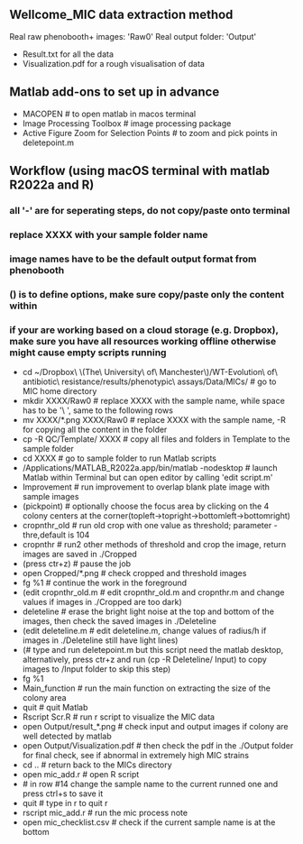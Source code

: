 ## Wellcome_MIC data extraction method

Real raw phenobooth+ images: 'Raw0'
Real output folder: 'Output'
- Result.txt for all the data
- Visualization.pdf for a rough visualisation of data

## Matlab add-ons to set up in advance
- MACOPEN # to open matlab in macos terminal
- Image Processing Toolbox # image processing package
- Active Figure Zoom for Selection Points # to zoom and pick points in deletepoint.m

## Workflow (using macOS terminal with matlab R2022a and R)
### all '-' are for seperating steps, do not copy/paste onto terminal
### replace XXXX with your sample folder name
### image names have to be the default output format from phenobooth
### () is to define options, make sure copy/paste only the content within
### if your are working based on a cloud storage (e.g. Dropbox), make sure you have all resources working offline otherwise might cause empty scripts running
- cd ~/Dropbox\ \\(The\ University\ of\ Manchester\\)/WT-Evolution\ of\ antibiotic\ resistance/results/phenotypic\ assays/Data/MICs/ # go to MIC home directory
- mkdir XXXX/Raw0 # replace XXXX with the sample name, while space has to be '\ ', same to the following rows
- mv XXXX/*.png XXXX/Raw0 # replace XXXX with the sample name, -R for copying all the content in the folder
- cp -R QC/Template/ XXXX  # copy all files and folders in Template to the sample folder
- cd XXXX # go to sample folder to run Matlab scripts
- /Applications/MATLAB_R2022a.app/bin/matlab -nodesktop # launch Matlab within Terminal but can open editor by calling 'edit script.m'
- Improvement # run improvement to overlap blank plate image with sample images
- (pickpoint) # optionally choose the focus area by clicking on the 4 colony centers at the corner(topleft->topright->bottomleft->bottomright)
- cropnthr_old # run old crop with one value as threshold; parameter - thre,default is 104
- cropnthr # run2 other methods of threshold and crop the image, return images are saved in ./Cropped
- (press ctr+z) # pause the job
- open Cropped/*.png # check cropped and threshold images
- fg %1 # continue the work in the foreground
- (edit cropnthr_old.m # edit cropnthr_old.m and cropnthr.m and change values if images in ./Cropped are too dark)
- deleteline # erase the bright light noise at the top and bottom of the images, then check the saved images in ./Deleteline
- (edit deleteline.m # edit deleteline.m, change values of radius/h  if images in ./Deleteline still have light lines)
- (# type and run deletepoint.m but this script need the matlab desktop, alternatively, press ctr+z and run (cp -R Deleteline/ Input) to copy images to /Input folder to skip this step)
- fg %1
- Main_function # run the main function on extracting the size of the colony area
- quit # quit Matlab
- Rscript Scr.R # run r script to visualize the MIC data
- open Output/result_*.png # check input and output images if colony are well detected by matlab
- open Output/Visualization.pdf # then check the pdf in the ./Output folder for final check, see if abnormal in extremely high MIC strains
- cd .. # return back to the MICs directory
- open mic_add.r # open R script
- \# in row #14 change the sample name to the current runned one and press ctrl+s to save it
- quit # type in r to quit r
- rscript mic_add.r # run the mic process note
- open mic_checklist.csv # check if the current sample name is at the bottom
